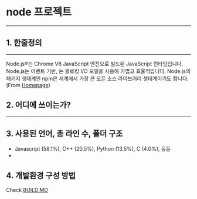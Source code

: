 # node 프로젝트
---------

## 1. 한줄정의
---------
Node.js®는 Chrome V8 JavaScript 엔진으로 빌드된 JavaScript 런타임입니다. Node.js는 이벤트 기반, 논 블로킹 I/O 모델을 사용해 가볍고 효율적입니다. Node.js의 패키지 생태계인 npm은 세계에서 가장 큰 오픈 소스 라이브러리 생태계이기도 합니다. (From [Homepage](https://nodejs.org/ko/))

## 2. 어디에 쓰이는가?
---------


## 3. 사용된 언어, 총 라인 수, 폴더 구조
- Javascript (58.1%), C++ (20.5%), Python (13.5%), C (4.0%), 등등
- 



## 4. 개발환경 구성 방법
Check [BUILD.MD](https://github.com/nodejs/node/blob/master/BUILDING.md)

